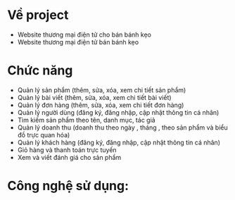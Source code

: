 # Về project 
- Website thương mại điện tử cho bán bánh kẹo
- Website thương mại điện tử bán bánh kẹo
# Chức năng 
- Quản lý sản phẩm (thêm, sửa, xóa, xem chi tiết sản phẩm)
- Quản lý bài viết (thêm, sửa, xóa, xem chi tiết bài viết)
- Quản lý đơn hàng (thêm, sửa, xóa, xem chi tiết đơn hàng)
- Quản lý người dùng (đăng ký, đăng nhập, cập nhật thông tin cá nhân)
- Tìm kiếm sản phẩm theo tên, danh mục, tác giả
- Quản lý doanh thu (doanh thu theo ngày , tháng , theo sản phẩm và biểu đồ trực quan hóa) 
- Quản lý khách hàng (đăng ký, đăng nhập, cập nhật thông tin cá nhân)
- Giỏ hàng và thanh toán trực tuyến
- Xem và viết đánh giá cho sản phẩm
# Công nghệ sử dụng:
